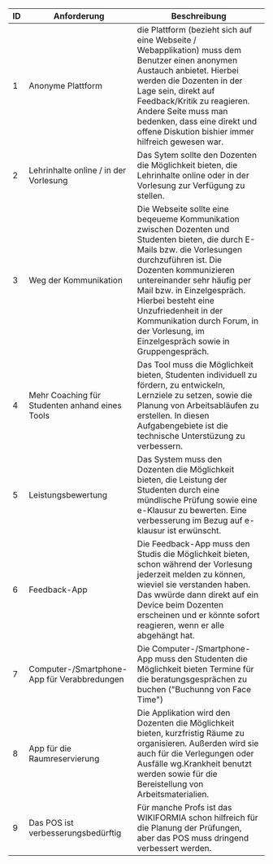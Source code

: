  ID | Anforderung | Beschreibung |
----|--------------|-------|
 1| Anonyme Plattform  | die Plattform (bezieht sich auf eine Webseite / Webapplikation) muss dem Benutzer einen anonymen Austauch anbietet. Hierbei werden die Dozenten in der Lage sein, direkt auf Feedback/Kritik zu reagieren. Andere Seite muss man bedenken, dass eine direkt und offene  Diskution bishier immer hilfreich gewesen war. | 
 2| Lehrinhalte online / in der Vorlesung | Das Sytem sollte den Dozenten die Möglichkeit bieten, die Lehrinhalte online oder in der Vorlesung zur Verfügung zu stellen. |
 3| Weg der Kommunikation  | Die Webseite sollte eine beqeueme Kommunikation zwischen Dozenten und Studenten bieten, die durch E-Mails bzw. die Vorlesungen durchzuführen ist. Die Dozenten kommunizieren untereinander sehr  häufig per Mail bzw. in Einzelgespräch. Hierbei besteht eine Unzufriedenheit in der Kommunikation durch Forum, in der Vorlesung, im Einzelgespräch sowie in Gruppengespräch. | 
 4| Mehr Coaching für Studenten anhand eines Tools | Das Tool muss die Möglichkeit bieten, Studenten individuell zu fördern, zu entwickeln, Lernziele zu setzen, sowie die Planung von Arbeitsabläufen zu erstellen. In diesen Aufgabengebiete ist die technische Unterstüzung zu verbessern. |
 5| Leistungsbewertung | Das System muss den Dozenten die Möglichkeit bieten, die Leistung der Studenten durch eine mündlische Prüfung sowie eine e-Klausur zu bewerten. Eine verbesserung im Bezug auf e-klausur ist erwünscht. |
 6| Feedback-App | Die Feedback-App muss den Studis die Möglichkeit bieten, schon während der Vorlesung jederzeit melden zu können, wieviel sie verstanden haben. Das wwürde dann direkt auf ein Device beim Dozenten erscheinen und er könnte sofort reagieren, wenn er alle abgehängt hat. |
 7| Computer-/Smartphone-App für Verabbredungen | Die Computer-/Smartphone-App muss den Studenten die Möglichkeit bieten Termine für die beratungsgesprächen zu buchen ("Buchunng von Face Time") |
 8| App für die Raumreservierung | Die Applikation wird den Dozenten die Möglichkeit bieten, kurzfristig  Räume zu organisieren. Außerden wird sie auch für die Verlegungen oder Ausfälle wg.Krankheit benutzt werden sowie für die Bereistellung von Arbeitsmaterialien. |
 9| Das POS ist verbesserungsbedürftig | Für manche Profs ist das WIKIFORMIA schon hilfreich für die Planung der Prüfungen, aber das POS muss dringend verbessert werden. |
 
